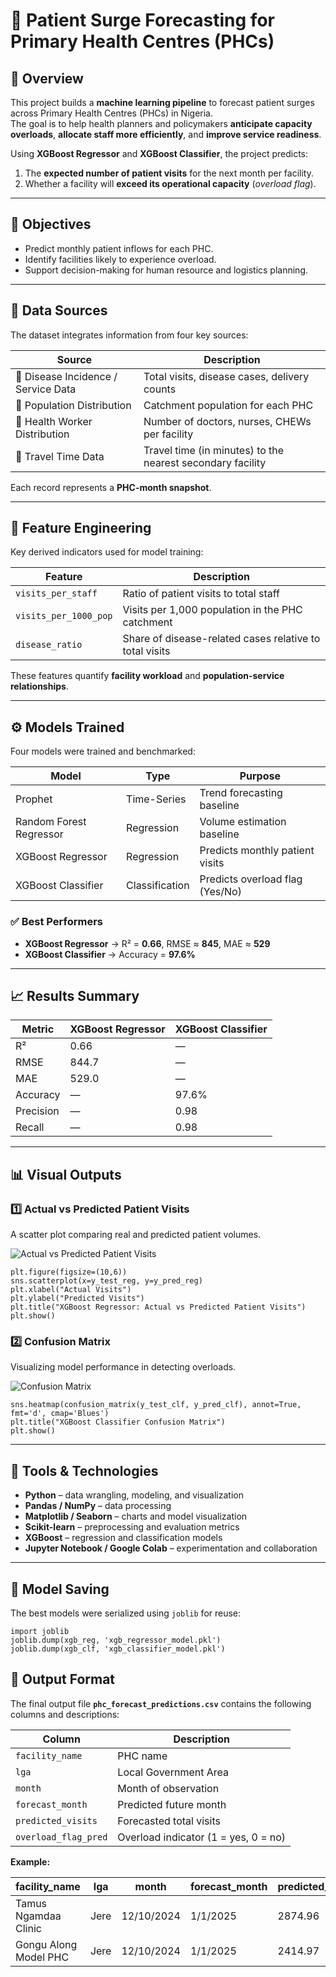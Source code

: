 # 🏥 Patient Surge Forecasting for Primary Health Centres (PHCs)

## 📘 Overview
This project builds a **machine learning pipeline** to forecast patient surges across Primary Health Centres (PHCs) in Nigeria.  
The goal is to help health planners and policymakers **anticipate capacity overloads**, **allocate staff more efficiently**, and **improve service readiness**.  

Using **XGBoost Regressor** and **XGBoost Classifier**, the project predicts:
1. The **expected number of patient visits** for the next month per facility.  
2. Whether a facility will **exceed its operational capacity** (*overload flag*).

---

## 🎯 Objectives
- Predict monthly patient inflows for each PHC.  
- Identify facilities likely to experience overload.  
- Support decision-making for human resource and logistics planning.

---

## 🧩 Data Sources
The dataset integrates information from four key sources:

| Source | Description |
|--------|--------------|
| 📘 Disease Incidence / Service Data | Total visits, disease cases, delivery counts |
| 📗 Population Distribution | Catchment population for each PHC |
| 📙 Health Worker Distribution | Number of doctors, nurses, CHEWs per facility |
| 📒 Travel Time Data | Travel time (in minutes) to the nearest secondary facility |

Each record represents a **PHC-month snapshot**.

---

## 🧠 Feature Engineering
Key derived indicators used for model training:

| Feature | Description |
|----------|--------------|
| `visits_per_staff` | Ratio of patient visits to total staff |
| `visits_per_1000_pop` | Visits per 1,000 population in the PHC catchment |
| `disease_ratio` | Share of disease-related cases relative to total visits |

These features quantify **facility workload** and **population-service relationships**.

---

## ⚙️ Models Trained
Four models were trained and benchmarked:

| Model | Type | Purpose |
|--------|------|----------|
| Prophet | Time-Series | Trend forecasting baseline |
| Random Forest Regressor | Regression | Volume estimation baseline |
| XGBoost Regressor | Regression | Predicts monthly patient visits |
| XGBoost Classifier | Classification | Predicts overload flag (Yes/No) |

### ✅ Best Performers
- **XGBoost Regressor** → R² = **0.66**, RMSE ≈ **845**, MAE ≈ **529**  
- **XGBoost Classifier** → Accuracy = **97.6%**

---

## 📈 Results Summary

| Metric | XGBoost Regressor | XGBoost Classifier |
|---------|------------------|--------------------|
| R² | 0.66 | — |
| RMSE | 844.7 | — |
| MAE | 529.0 | — |
| Accuracy | — | 97.6% |
| Precision | — | 0.98 |
| Recall | — | 0.98 |

---

## 📊 Visual Outputs
### 1️⃣ Actual vs Predicted Patient Visits
A scatter plot comparing real and predicted patient volumes.

![Actual vs Predicted Patient Visits](Visuals/pic1.png)

```
plt.figure(figsize=(10,6))
sns.scatterplot(x=y_test_reg, y=y_pred_reg)
plt.xlabel("Actual Visits")
plt.ylabel("Predicted Visits")
plt.title("XGBoost Regressor: Actual vs Predicted Patient Visits")
plt.show()
```


### 2️⃣ Confusion Matrix
Visualizing model performance in detecting overloads.

![Confusion Matrix](Visuals/pic2.png)

```
sns.heatmap(confusion_matrix(y_test_clf, y_pred_clf), annot=True, fmt='d', cmap='Blues')
plt.title("XGBoost Classifier Confusion Matrix")
plt.show()
```

---

## 🧮 Tools & Technologies
- **Python** – data wrangling, modeling, and visualization  
- **Pandas / NumPy** – data processing  
- **Matplotlib / Seaborn** – charts and model visualization  
- **Scikit-learn** – preprocessing and evaluation metrics  
- **XGBoost** – regression and classification models  
- **Jupyter Notebook / Google Colab** – experimentation and collaboration  

---

## 💾 Model Saving
The best models were serialized using `joblib` for reuse:
```
import joblib
joblib.dump(xgb_reg, 'xgb_regressor_model.pkl')
joblib.dump(xgb_clf, 'xgb_classifier_model.pkl')
```
## 📂 Output Format

The final output file **`phc_forecast_predictions.csv`** contains the following columns and descriptions:

| **Column**           | **Description**                      |
| -------------------- | ------------------------------------ |
| `facility_name`      | PHC name                             |
| `lga`                | Local Government Area                |
| `month`              | Month of observation                 |
| `forecast_month`     | Predicted future month               |
| `predicted_visits`   | Forecasted total visits              |
| `overload_flag_pred` | Overload indicator (1 = yes, 0 = no) |

**Example:**

| facility_name         | lga  | month      | forecast_month | predicted_visits | overload_flag_pred |
| --------------------- | ---- | ---------- | -------------- | ---------------- | ------------------ |
| Tamus Ngamdaa Clinic  | Jere | 12/10/2024 | 1/1/2025       | 2874.96          | 0                  |
| Gongu Along Model PHC | Jere | 12/10/2024 | 1/1/2025       | 2414.97          | 0                  |

